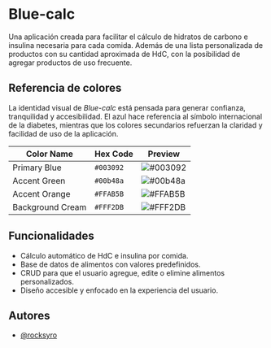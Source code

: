 
# Blue-calc

Una aplicación creada para facilitar el cálculo de hidratos de carbono e insulina necesaria para cada comida. Además de una lista personalizada de productos con su cantidad aproximada de HdC, con la posibilidad de agregar productos de uso frecuente.

## Referencia de colores

La identidad visual de *Blue-calc* está pensada para generar confianza, tranquilidad y accesibilidad. El azul hace referencia al símbolo internacional de la diabetes, mientras que los colores secundarios refuerzan la claridad y facilidad de uso de la aplicación.

| Color Name    | Hex Code | Preview |
|---------------|----------|---------|
| Primary Blue | `#003092`| ![#003092](https://singlecolorimage.com/get/003092/100x50) |
| Accent Green | `#00b48a`| ![#00b48a](https://singlecolorimage.com/get/00879e/100x50) |
| Accent Orange | `#FFAB5B`| ![#FFAB5B](https://singlecolorimage.com/get/ffab5b/100x50) |
| Background Cream | `#FFF2DB`| ![#FFF2DB](https://singlecolorimage.com/get/fff2db/100x50) |

## Funcionalidades
- Cálculo automático de HdC e insulina por comida.
- Base de datos de alimentos con valores predefinidos.
- CRUD para que el usuario agregue, edite o elimine alimentos personalizados.
- Diseño accesible y enfocado en la experiencia del usuario.
## Autores

- [@rocksyro](https://www.github.com/rocksyro)

